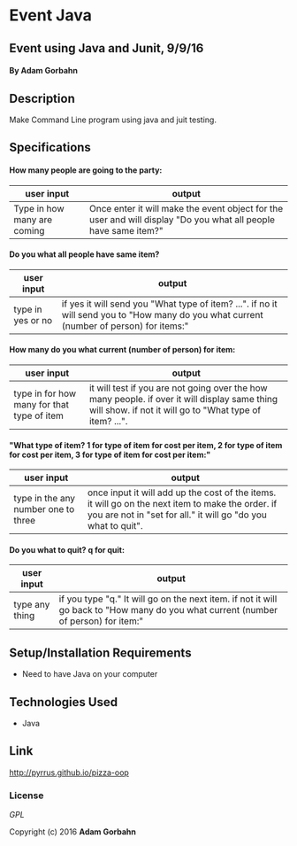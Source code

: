 # Event Java

## Event using Java and Junit, 9/9/16

#### By **Adam Gorbahn**

## Description
Make Command Line program using java and juit testing.

## Specifications

#### How many people are going to the party:

user input                  | output
-------------------------   | -------------
Type in how many are coming | Once enter it will make the event object for the user and will display "Do you what all people have same item?"


#### Do you what all people have same item?

user input                   | output
-------------------------    | -------------
type in yes or no            | if yes it will send you "What type of item? ...". if no it will send you to "How many do you what current (number of person) for items:"

#### How many do you what current (number of person) for item:

user input                                 | output
-----------------------------------        | -------------
type in for how many for that type of item | it will test if you are not going over the how many people. if over it will display same thing will show. if not it will go to "What type of item? ...".

#### "What type of item? 1 for type of item for cost per item, 2 for type of item for cost per item, 3 for type of item for cost per item:"

user input                          | output
-------------------                 | -------------
type in the any number one to three | once input it will add up the cost of the items. it will go on the next item to make the order. if you are not in "set for all." it will go "do you what to quit".

#### Do you what to quit? q for quit:

user input        | output
----------------- | -------------
type any thing    | if you type "q." It will go on the next item. if not it will go back to "How many do you what current (number of person) for item:" 

## Setup/Installation Requirements

* Need to have Java on your computer

## Technologies Used

* Java

## Link

http://pyrrus.github.io/pizza-oop

### License

*GPL*

Copyright (c) 2016 **Adam Gorbahn**